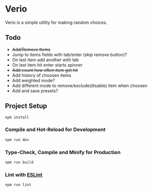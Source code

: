 # Verio

Verio is a simple utility for making random choices.

## Todo

- ~~Add/Remove Items~~
- Jump to items fields with tab/enter (skip remove button)?
- On last item add another with tab
- On last item hit enter starts spinner
- ~~Add count how often item got hit~~
- Add history of choosen items
- Add weighted mode?
- Add different mode to remove/exclude(disable) item when choosen
- Add and save presets?

## Project Setup

```sh
npm install
```

### Compile and Hot-Reload for Development

```sh
npm run dev
```

### Type-Check, Compile and Minify for Production

```sh
npm run build
```

### Lint with [ESLint](https://eslint.org/)

```sh
npm run lint
```
